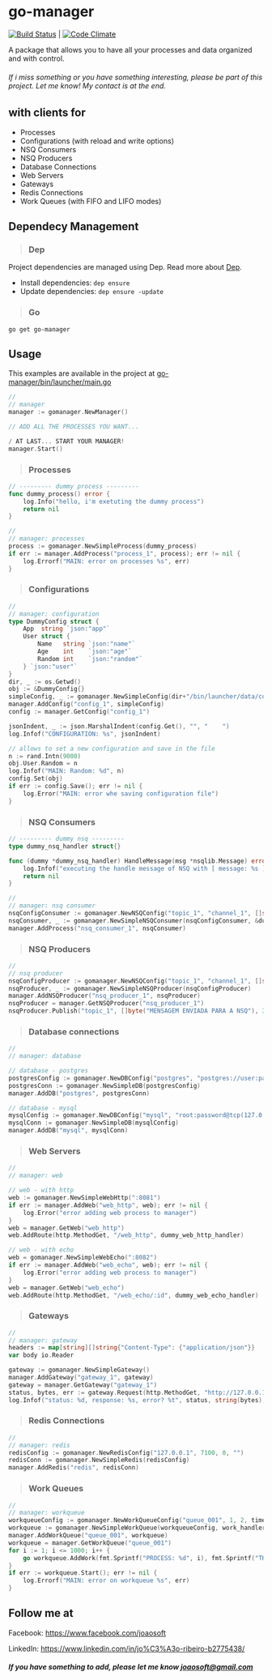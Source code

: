 # go-manager
[![Build Status](https://travis-ci.org/joaosoft/go-manager.svg?branch=master)](https://travis-ci.org/joaosoft/go-manager) | [![Code Climate](https://codeclimate.com/github/joaosoft/go-manager/badges/coverage.svg)](https://codeclimate.com/github/joaosoft/go-manager)

A package that allows you to have all your processes and data organized and with control.
 
###### If i miss something or you have something interesting, please be part of this project. Let me know! My contact is at the end.

## with clients for
* Processes
* Configurations (with reload and write options)
* NSQ Consumers
* NSQ Producers
* Database Connections
* Web Servers
* Gateways
* Redis Connections
* Work Queues (with FIFO and LIFO modes)

## Dependecy Management 
>### Dep

Project dependencies are managed using Dep. Read more about [Dep](https://github.com/golang/dep).
* Install dependencies: `dep ensure`
* Update dependencies: `dep ensure -update`


>### Go
```
go get go-manager
```

## Usage 
This examples are available in the project at [go-manager/bin/launcher/main.go](https://go-manager/tree/master/bin/launcher/main.go)

```go
//
// manager
manager := gomanager.NewManager()

// ADD ALL THE PROCESSES YOU WANT...

/ AT LAST... START YOUR MANAGER!
manager.Start()

```

>### Processes
```go
// --------- dummy process ---------
func dummy_process() error {
	log.Info("hello, i'm exetuting the dummy process")
	return nil
}

//
// manager: processes
process := gomanager.NewSimpleProcess(dummy_process)
if err := manager.AddProcess("process_1", process); err != nil {
    log.Errorf("MAIN: error on processes %s", err)
}
```

>### Configurations
```go
//
// manager: configuration
type DummyConfig struct {
    App  string `json:"app"`
    User struct {
        Name   string `json:"name"`
        Age    int    `json:"age"`
        Random int    `json:"random"`
    } `json:"user"`
}
dir, _ := os.Getwd()
obj := &DummyConfig{}
simpleConfig, _ := gomanager.NewSimpleConfig(dir+"/bin/launcher/data/config.json", obj)
manager.AddConfig("config_1", simpleConfig)
config := manager.GetConfig("config_1")

jsonIndent, _ := json.MarshalIndent(config.Get(), "", "    ")
log.Infof("CONFIGURATION: %s", jsonIndent)

// allows to set a new configuration and save in the file
n := rand.Intn(9000)
obj.User.Random = n
log.Infof("MAIN: Random: %d", n)
config.Set(obj)
if err := config.Save(); err != nil {
    log.Error("MAIN: error whe saving configuration file")
}
```

>### NSQ Consumers 
```go
// --------- dummy nsq ---------
type dummy_nsq_handler struct{}

func (dummy *dummy_nsq_handler) HandleMessage(msg *nsqlib.Message) error {
	log.Infof("executing the handle message of NSQ with [ message: %s ]", string(msg.Body))
	return nil
}

//
// manager: nsq consumer
nsqConfigConsumer := gomanager.NewNSQConfig("topic_1", "channel_1", []string{"127.0.0.1:4161"}, []string{"127.0.0.1:4150"})
nsqConsumer, _ := gomanager.NewSimpleNSQConsumer(nsqConfigConsumer, &dummy_nsq_handler{})
manager.AddProcess("nsq_consumer_1", nsqConsumer)
```

>### NSQ Producers
```go
//
// nsq producer
nsqConfigProducer := gomanager.NewNSQConfig("topic_1", "channel_1", []string{"127.0.0.1:4150"}, []string{"127.0.0.1:4161"})
nsqProducer, _ := gomanager.NewSimpleNSQProducer(nsqConfigProducer)
manager.AddNSQProducer("nsq_producer_1", nsqProducer)
nsqProducer = manager.GetNSQProducer("nsq_producer_1")
nsqProducer.Publish("topic_1", []byte("MENSAGEM ENVIADA PARA A NSQ"), 3)
```

>### Database connections
```go
//
// manager: database

// database - postgres
postgresConfig := gomanager.NewDBConfig("postgres", "postgres://user:password@localhost:7001?sslmode=disable")
postgresConn := gomanager.NewSimpleDB(postgresConfig)
manager.AddDB("postgres", postgresConn)

// database - mysql
mysqlConfig := gomanager.NewDBConfig("mysql", "root:password@tcp(127.0.0.1:7002)/mysql")
mysqlConn := gomanager.NewSimpleDB(mysqlConfig)
manager.AddDB("mysql", mysqlConn)
```

>### Web Servers
```go
//
// manager: web

// web - with http
web := gomanager.NewSimpleWebHttp(":8081")
if err := manager.AddWeb("web_http", web); err != nil {
    log.Error("error adding web process to manager")
}
web = manager.GetWeb("web_http")
web.AddRoute(http.MethodGet, "/web_http", dummy_web_http_handler)

// web - with echo
web = gomanager.NewSimpleWebEcho(":8082")
if err := manager.AddWeb("web_echo", web); err != nil {
    log.Error("error adding web process to manager")
}
web = manager.GetWeb("web_echo")
web.AddRoute(http.MethodGet, "/web_echo/:id", dummy_web_echo_handler)
```

>### Gateways
```go
//
// manager: gateway
headers := map[string][]string{"Content-Type": {"application/json"}}
var body io.Reader

gateway := gomanager.NewSimpleGateway()
manager.AddGateway("gateway_1", gateway)
gateway = manager.GetGateway("gateway_1")
status, bytes, err := gateway.Request(http.MethodGet, "http://127.0.0.1:8082", "/web_echo/123", headers, body)
log.Infof("status: %d, response: %s, error? %t", status, string(bytes), err != nil)
```

>### Redis Connections
```go
//
// manager: redis
redisConfig := gomanager.NewRedisConfig("127.0.0.1", 7100, 0, "")
redisConn := gomanager.NewSimpleRedis(redisConfig)
manager.AddRedis("redis", redisConn)
```

>### Work Queues
```go
//
// manager: workqueue
workqueueConfig := gomanager.NewWorkQueueConfig("queue_001", 1, 2, time.Second*2)
workqueue := gomanager.NewSimpleWorkQueue(workqueueConfig, work_handler)
manager.AddWorkQueue("queue_001", workqueue)
workqueue = manager.GetWorkQueue("queue_001")
for i := 1; i <= 1000; i++ {
    go workqueue.AddWork(fmt.Sprintf("PROCESS: %d", i), fmt.Sprintf("THIS IS MY MESSAGE %d", i))
}
if err := workqueue.Start(); err != nil {
    log.Errorf("MAIN: error on workqueue %s", err)
}
```

## Follow me at
Facebook: https://www.facebook.com/joaosoft

LinkedIn: https://www.linkedin.com/in/jo%C3%A3o-ribeiro-b2775438/

##### If you have something to add, please let me know joaosoft@gmail.com
